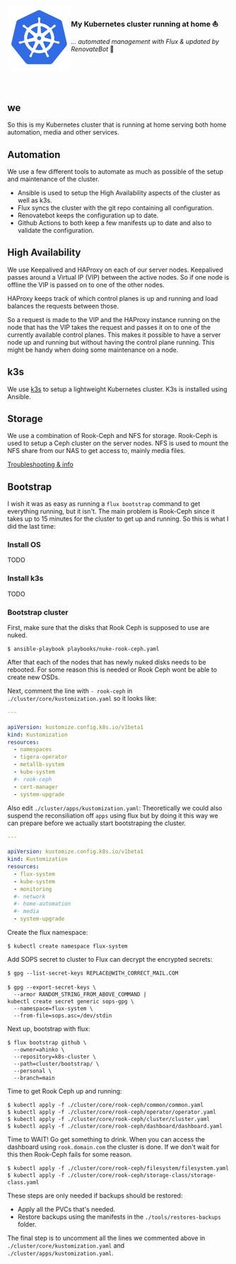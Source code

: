 <img src="docs/img/kubernetes-icon-color.png" align="left" width="144px" height="144px"/>

### My Kubernetes cluster running at home :sailboat:
_... automated management with Flux & updated by RenovateBot_ :robot:

<br/>
<br/>
<br />
<br />

## we
So this is my Kubernetes cluster that is running at home serving both home automation, media and other services.

## Automation
We use a few different tools to automate as much as possible of the setup and maintenance of the cluster.

* Ansible is used to setup the High Availability aspects of the cluster as well as k3s.
* Flux syncs the cluster with the git repo containing all configuration.
* Renovatebot keeps the configuration up to date.
* Github Actions to both keep a few manifests up to date and also to validate the configuration.

## High Availability
We use Keepalived and HAProxy on each of our server nodes. Keepalived passes around a Virtual IP (VIP) between the active nodes. So if one node is offline the VIP is passed on to one of the other nodes.

HAProxy keeps track of which control planes is up and running and load balances the requests between those.

So a request is made to the VIP and the HAProxy instance running on the node that has the VIP takes the request and passes it on to one of the currently available control planes. This makes it possible to have a server node up and running but without having the control plane running. This might be handy when doing some maintenance on a node.

## k3s
We use [k3s](https://www.k3s.io) to setup a lightweight Kubernetes cluster. K3s is installed using Ansible.

## Storage
We use a combination of Rook-Ceph and NFS for storage. Rook-Ceph is used to setup a Ceph cluster on the server nodes. NFS is used to mount the NFS share from our NAS to get access to, mainly media files.

[Troubleshooting & info](docs/rook-ceph.md)

## Bootstrap
I wish it was as easy as running a `flux bootstrap` command to get everything running, but it isn't. The main problem is Rook-Ceph since it takes up to 15 minutes for the cluster to get up and running. So this is what I did the last time:

### Install OS
TODO

### Install k3s
TODO

### Bootstrap cluster
First, make sure that the disks that Rook Ceph is supposed to use are nuked.

```shell
$ ansible-playbook playbooks/nuke-rook-ceph.yaml
```

After that each of the nodes that has newly nuked disks needs to be rebooted. For some reason this is needed or Rook Ceph wont be able to create new OSDs.

Next, comment the line with `- rook-ceph` in `./cluster/core/kustomization.yaml` so it looks like:

```yaml
---

apiVersion: kustomize.config.k8s.io/v1beta1
kind: Kustomization
resources:
  - namespaces
  - tigera-operator
  - metallb-system
  - kube-system
  #- rook-ceph
  - cert-manager
  - system-upgrade
```

Also edit `./cluster/apps/kustomization.yaml`: Theoretically we could also suspend the reconsiliation off `apps` using flux but by doing it this way we can prepare before we actually start bootstraping the cluster.

```yaml
---

apiVersion: kustomize.config.k8s.io/v1beta1
kind: Kustomization
resources:
  - flux-system
  - kube-system
  - monitoring
  #- network
  #- home-automation
  #- media
  - system-upgrade
```

Create the flux namespace:

```shell
$ kubectl create namespace flux-system
```

Add SOPS secret to cluster to Flux can decrypt the encrypted secrets:

```shell
$ gpg --list-secret-keys REPLACE@WITH_CORRECT_MAIL.COM

$ gpg --export-secret-keys \
  --armor RANDOM_STRING_FROM_ABOVE_COMMAND |
kubectl create secret generic sops-gpg \
  --namespace=flux-system \
  --from-file=sops.asc=/dev/stdin
```

Next up, bootstrap with flux:

```shell
$ flux bootstrap github \
  --owner=ahinko \
  --repository=k8s-cluster \
  --path=cluster/bootstrap/ \
  --personal \
  --branch=main
```

Time to get Rook Ceph up and running:

```shell
$ kubectl apply -f ./cluster/core/rook-ceph/common/common.yaml
$ kubectl apply -f ./cluster/core/rook-ceph/operator/operator.yaml
$ kubectl apply -f ./cluster/core/rook-ceph/cluster/cluster.yaml
$ kubectl apply -f ./cluster/core/rook-ceph/dashboard/dashboard.yaml
```

Time to WAIT! Go get something to drink. When you can access the dashboard using `rook.domain.com` the cluster is done. If we don't wait for this then Rook-Ceph fails for some reason.

```shell
$ kubectl apply -f ./cluster/core/rook-ceph/filesystem/filesystem.yaml
$ kubectl apply -f ./cluster/core/rook-ceph/storage-class/storage-class.yaml
```

These steps are only needed if backups should be restored:

* Apply all the PVCs that's needed.
* Restore backups using the manifests in the `./tools/restores-backups` folder.

The final step is to uncomment all the lines we commented above in `./cluster/core/kustomization.yaml` and `./cluster/apps/kustomization.yaml`.
